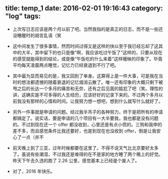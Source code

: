 title: temp_1
date: 2016-02-01 19:16:43
category: "log"
tags:
---
- 上次写日志应该是两个月以前了吧。当然我指的是真正的日志，而不是一些还没睡醒时的胡言乱语（笑
- 这中间发生了很多事情，然而时间过得又是这样的快以至于我已经忘却了这其中的大半，其中留下的也只是像“啊，我应该吃过午饭了”这样的，只要从现在的感受就能得到的结论，或是像“午饭吃的什么来着”这样暧昧的印象了。毕竟平均每天凌晨两点睡觉，记忆力已经衰退到不行了吧。

- 其中最为显而易见的是，我又回到了单身。这算得上是一件大事，可是我在当时的想法都遗憾的随着衰退的记忆烟消云散了。唯一还有印象的大概只剩下被甩之后的长达一个多月的痛苦和无奈，还有之后见面的尴尬了吧（笑。理性的讲，这确实是不可多得的人生经历，应该好好的记录下来的。不过两个多月以前我没有那样的心情和时间。让我努力想一想吧，想到什么就写什么就好了。

- 另外一件事就是申请的问题。经过我半吊子的各种努力，终于是把所有的申请都搞定了。说实话，要是申请的几个项目有一大半要我，我也都是没有问题的。不过到现在还一个 offer 都没收到，心里还是有点小慌的。三狗和我申的差不多，而且感觉条件比我还要好，也是到现在也没收到 offer，倒是让我安心了一点（并不

- 前天晚上到了三亚，过年时候都要在这里了。不得不说天气比北京要好太多了。虽说有些潮湿，不过我还是难得的在不是家的地方睡了两个晚上的好觉。昨天下午去久违的跑了 2.26 公里，感觉基本上已经是个废人了。

- 对了，2016 年快乐。
